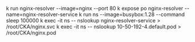 k run nginx-resolver --image=nginx --port 80
 k expose po nginx-resolver --name=nginx-resolver-service
 k run ns --image=busybox:1.28 --command sleep 100000
 k exec -it ns -- nslookup nginx-resolver-service > /root/CKA/nginx.svc
 k exec -it ns -- nslookup 10-50-192-4.default.pod > /root/CKA/nginx.pod